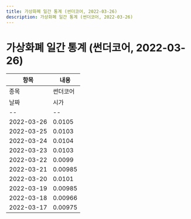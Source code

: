 ```yaml
---
title: 가상화폐 일간 통계 (썬더코어, 2022-03-26)
description: 가상화폐 일간 통계 (썬더코어, 2022-03-26)
---
```


가상화폐 일간 통계 (썬더코어, 2022-03-26)
===

|항목|내용|
|--|--|
|종목|썬더코어||마켓|KRW-TT||종류|일 단위 캔들||기간|2022-03-17T09:00:00 - 2022-03-26T09:00:00|
|날짜|시가|저가|고가|종가|비고|
|--|--|--|--|--|--|
|2022-03-26|0.0105|0.010199999999999999|0.0105|0.010199999999999999|    |
|2022-03-25|0.0103|0.010199999999999999|0.0105|0.0105|    |
|2022-03-24|0.0104|0.0101|0.0104|0.0103|    |
|2022-03-23|0.0103|0.01|0.0104|0.0103|    |
|2022-03-22|0.0099|0.009880000000000002|0.0104|0.0103|    |
|2022-03-21|0.00985|0.009720000000000001|0.00996|0.0099|    |
|2022-03-20|0.0101|0.009810000000000001|0.0101|0.00985|    |
|2022-03-19|0.00985|0.00974|0.0101|0.0101|    |
|2022-03-18|0.00966|0.00951|0.009890000000000001|0.009880000000000002|    |
|2022-03-17|0.00975|0.009470000000000001|0.00976|0.00966|    |
